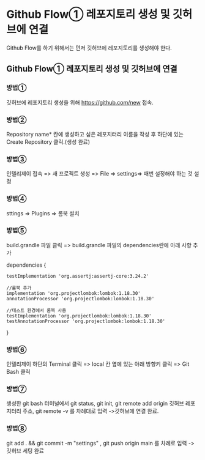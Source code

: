 # Github Flow① 레포지토리 생성 및 깃허브에 연결

Github Flow를 하기 위해서는 먼저 깃허브에 레포지토리를 생성해야 한다.

## Github Flow① 레포지토리 생성 및 깃허브에 연결
### 방법①
깃허브에 레포지토리 생성을 위해 https://github.com/new 접속.

### 방법②
Repository name* 칸에 생성하고 싶은 레포지터리 이름을 작성 후 하단에 있는 Create Repository 클릭.(생성 완료)

### 방법③
인텔리제이 접속 => 새 프로젝트 생성 => File => settings=> 매번 설정해야 하는 것 설정

### 방법④
sttings => Plugins => 롬북 설치

### 방법⑤
build.grandle 파일 클릭 => build.grandle 파일의 dependencies란에 아래 사항 추가

dependencies {

    testImplementation 'org.assertj:assertj-core:3.24.2'

    //롬북 추가
    implementation 'org.projectlombok:lombok:1.18.30'
    annotationProcessor 'org.projectlombok:lombok:1.18.30'

    //테스트 환경에서 롬북 사용
    testImplementation 'org.projectlombok:lombok:1.18.30'
    testAnnotationProcessor 'org.projectlombok:lombok:1.18.30'
}

### 방법⑥
인텔리제이 하단의 Terminal 클릭 => local 칸 옆에 있는 아래 방향키 클릭 => Git Bash 클릭

### 방법⑦
생성한 git bash 터미널에서 git status, git init, git remote add origin 깃허브 레포지터리 주소, git remote -v 를 차례대로 입력 ->깃허브에 연결 완료.

### 방법⑧
git add . && git commit -m "settings" , git push origin main 를 차례로 입력 -> 깃허브 세팅 완료 